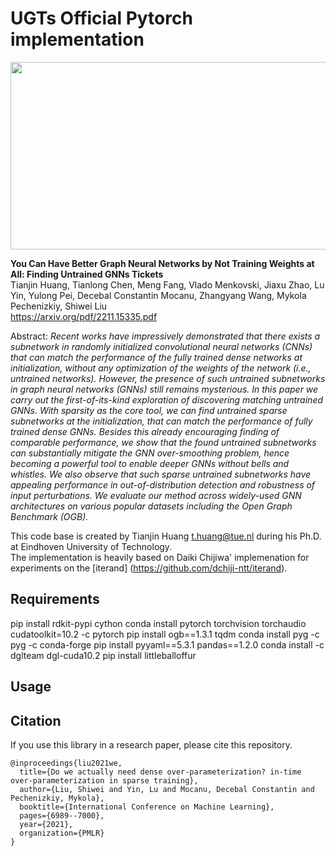 # UGTs Official Pytorch implementation

<img src="https://github.com/TienjinHuang/UGTs-LoG/blob/main/all_sparsity.png" width="800" height="300">

**You Can Have Better Graph Neural Networks by Not Training Weights at All: Finding Untrained GNNs Tickets**<br>
Tianjin Huang, Tianlong Chen, Meng Fang, Vlado Menkovski, Jiaxu Zhao, Lu Yin, Yulong Pei, Decebal Constantin Mocanu, Zhangyang Wang, Mykola Pechenizkiy, Shiwei Liu<br>
https://arxiv.org/pdf/2211.15335.pdf<br>

Abstract: *Recent works have impressively demonstrated that there exists a subnetwork in randomly initialized convolutional neural networks (CNNs) that can match the performance of the fully trained dense networks at initialization, without any optimization of the weights of the network (i.e., untrained networks). However, the presence of such untrained subnetworks in graph neural networks (GNNs) still remains mysterious. In this paper we carry out the first-of-its-kind exploration of discovering matching untrained GNNs. With sparsity as the core tool, we can find untrained sparse subnetworks at the initialization, that can match the performance of fully trained dense GNNs. Besides this already encouraging finding of comparable performance, we show that the found untrained subnetworks can substantially mitigate the GNN over-smoothing problem, hence becoming a powerful tool to enable deeper GNNs without bells and whistles. We also observe that such sparse untrained subnetworks have appealing performance in out-of-distribution detection and robustness of input perturbations. We evaluate our method across widely-used GNN architectures on various popular datasets including the Open Graph Benchmark (OGB).*

This code base is created by Tianjin Huang [t.huang@tue.nl](mailto:t.huang@tue.nl) during his Ph.D. at Eindhoven University of Technology.<br>
The implementation is heavily based on Daiki Chijiwa' implemenation for experiments on the [iterand] (https://github.com/dchiji-ntt/iterand).


## Requirements

pip install rdkit-pypi cython
conda install pytorch torchvision torchaudio cudatoolkit=10.2 -c pytorch
pip install ogb==1.3.1 tqdm
conda install pyg -c pyg -c conda-forge
pip install pyyaml==5.3.1 pandas==1.2.0
conda install -c dglteam dgl-cuda10.2
pip install littleballoffur

## Usage


## Citation
If you use this library in a research paper, please cite this repository.
```
@inproceedings{liu2021we,
  title={Do we actually need dense over-parameterization? in-time over-parameterization in sparse training},
  author={Liu, Shiwei and Yin, Lu and Mocanu, Decebal Constantin and Pechenizkiy, Mykola},
  booktitle={International Conference on Machine Learning},
  pages={6989--7000},
  year={2021},
  organization={PMLR}
}
